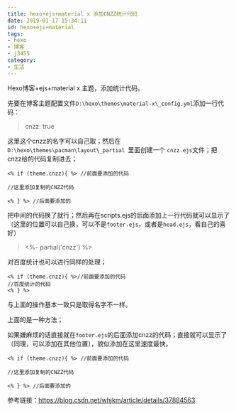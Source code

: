 ```yaml
---
title: hexo+ejs+material x 添加CNZZ统计代码
date: 2019-01-17 15:34:11
id: hexo+ejs+material
tags:
- hexo
- 博客
- j3455
category:
- 生活
---
```


Hexo博客+ejs+material x 主题，添加统计代码。

先要在博客主题配置文件`D:\hexo\themes\material-x\_config.yml`添加一行代码：

> cnzz: true

<!---more--->

这里这个cnzz的名字可以自己取；然后在`D:\hexo\themes\pacman\layout\_partial `里面创建一个 `cnzz.ejs`文件；把cnzz给的代码复制进去；

```
<% if (theme.cnzz){ %> //前面要添加的代码

//这里添加复制的CNZZ代码

<% } %> //后面要添加的
```

把中间的代码换了就行；然后再在scripts.ejs的后面添加上一行代码就可以显示了（这里的位置可以自己换，可以不是`footer.ejs`，或者是`head.ejs`，看自己的喜好）

> <%- partial('cnzz') %>

对百度统计也可以进行同样的处理；

```
<% if (theme.cnzz){ %>//前面要添加的代码
//百度统计的代码
<% } %>
```


与上面的操作基本一致只是取得名字不一样。

上面的是一种方法；

如果嫌麻烦的话直接就在`footer.ejs`的后面添加cnzz的代码；直接就可以显示了（同理，可以添加在其他位置），貌似添加在这里速度最快。

````
<% if (theme.cnzz){ %> //前面要添加的代码

//这里添加复制的CNZZ代码

<% } %> //后面要添加的
````



参考链接：https://blog.csdn.net/whjkm/article/details/37884563 